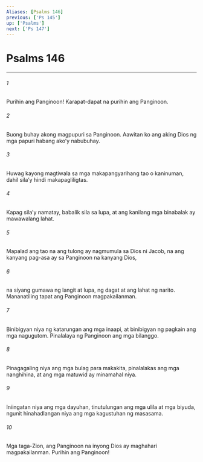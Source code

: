 ```yaml
---
Aliases: [Psalms 146]
previous: ['Ps 145']
up: ['Psalms']
next: ['Ps 147']
---
```

# Psalms 146

***


###### 1 


Purihin ang Panginoon! Karapat-dapat na purihin ang Panginoon. 


###### 2 


Buong buhay akong magpupuri sa Panginoon. Aawitan ko ang aking Dios ng mga papuri habang akoʼy nabubuhay. 


###### 3 


Huwag kayong magtiwala sa mga makapangyarihang tao o kaninuman, dahil silaʼy hindi makapagliligtas. 


###### 4 


Kapag silaʼy namatay, babalik sila sa lupa, at ang kanilang mga binabalak ay mawawalang lahat. 


###### 5 


Mapalad ang tao na ang tulong ay nagmumula sa Dios ni Jacob, na ang kanyang pag-asa ay sa Panginoon na kanyang Dios, 


###### 6 


na siyang gumawa ng langit at lupa, ng dagat at ang lahat ng narito. Mananatiling tapat ang Panginoon magpakailanman. 


###### 7 


Binibigyan niya ng katarungan ang mga inaapi, at binibigyan ng pagkain ang mga nagugutom. Pinalalaya ng Panginoon ang mga bilanggo. 


###### 8 


Pinagagaling niya ang mga bulag para makakita, pinalalakas ang mga nanghihina, at ang mga matuwid ay minamahal niya. 


###### 9 


Iniingatan niya ang mga dayuhan, tinutulungan ang mga ulila at mga biyuda, ngunit hinahadlangan niya ang mga kagustuhan ng masasama. 


###### 10 


Mga taga-Zion, ang Panginoon na inyong Dios ay maghahari magpakailanman. Purihin ang Panginoon!
